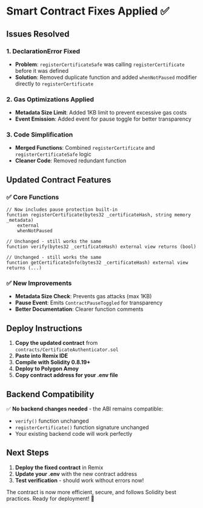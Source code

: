 # Smart Contract Fixes Applied ✅

## Issues Resolved

### 1. **DeclarationError Fixed**

- **Problem**: `registerCertificateSafe` was calling `registerCertificate` before it was defined
- **Solution**: Removed duplicate function and added `whenNotPaused` modifier directly to `registerCertificate`

### 2. **Gas Optimizations Applied**

- **Metadata Size Limit**: Added 1KB limit to prevent excessive gas costs
- **Event Emission**: Added event for pause toggle for better transparency

### 3. **Code Simplification**

- **Merged Functions**: Combined `registerCertificate` and `registerCertificateSafe` logic
- **Cleaner Code**: Removed redundant function

## Updated Contract Features

### ✅ **Core Functions**

```solidity
// Now includes pause protection built-in
function registerCertificate(bytes32 _certificateHash, string memory _metadata)
    external
    whenNotPaused

// Unchanged - still works the same
function verify(bytes32 _certificateHash) external view returns (bool)

// Unchanged - still works the same
function getCertificateInfo(bytes32 _certificateHash) external view returns (...)
```

### ✅ **New Improvements**

- **Metadata Size Check**: Prevents gas attacks (max 1KB)
- **Pause Event**: Emits `ContractPauseToggled` for transparency
- **Better Documentation**: Clearer function comments

## Deploy Instructions

1. **Copy the updated contract** from `contracts/CertificateAuthenticator.sol`
2. **Paste into Remix IDE**
3. **Compile with Solidity 0.8.19+**
4. **Deploy to Polygon Amoy**
5. **Copy contract address for your .env file**

## Backend Compatibility

✅ **No backend changes needed** - the ABI remains compatible:

- `verify()` function unchanged
- `registerCertificate()` function signature unchanged
- Your existing backend code will work perfectly

## Next Steps

1. **Deploy the fixed contract** in Remix
2. **Update your .env** with the new contract address
3. **Test verification** - should work without errors now!

The contract is now more efficient, secure, and follows Solidity best practices. Ready for deployment! 🚀
